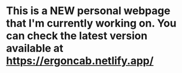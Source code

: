 #  This is a NEW personal webpage that I'm currently working on. You can check the latest version available at https://ergoncab.netlify.app/

